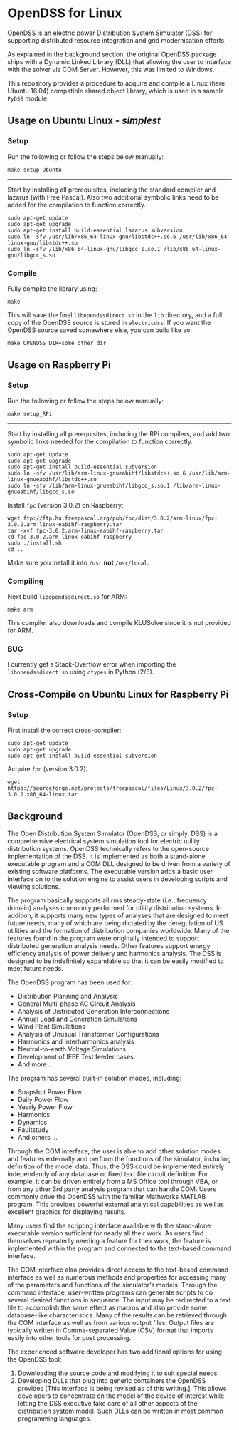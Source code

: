 # OpenDSS for Linux

OpenDSS is an electric power Distribution System Simulator (DSS) for supporting distributed resource integration and grid modernisation efforts.

As explained in the background section, the original OpenDSS package ships with a Dynamic Linked Library (DLL) that allowing the user to interface with the solver via COM Server. However, this was limited to Windows.

This repository provides a procedure to acquire and compile a Linux (here Ubuntu 16.04) compatible shared object library, which is used in a sample `PyDSS` module.

## Usage on Ubuntu Linux - *simplest*

### Setup

Run the following or follow the steps below manually:

```
make setup_Ubuntu
```

<hr>

Start by installing all prerequisites, including the standard compiler and lazarus (with Free Pascal). Also two additional symbolic links need to be added for the compilation to function correctly.

```
sudo apt-get update
sudo apt-get upgrade
sudo apt-get install build-essential lazarus subversion
sudo ln -sfv /usr/lib/x86_64-linux-gnu/libstdc++.so.6 /usr/lib/x86_64-linux-gnu/libstdc++.so
sudo ln -sfv /lib/x86_64-linux-gnu/libgcc_s.so.1 /lib/x86_64-linux-gnu/libgcc_s.so
```

### Compile

Fully compile the library using:

```
make
```

This will save the final `libopendssdirect.so` in the `lib` directory, and a full copy of the OpenDSS source is stored in `electricdss`. If you want the OpenDSS source saved somewhere else, you can build like so:

```
make OPENDSS_DIR=some_other_dir
```

## Usage on Raspberry Pi

### Setup

Run the following or follow the steps below manually:

```
make setup_RPi
```

<hr>

Start by installing all prerequisites, including the RPi compilers, and add two symbolic links needed for the compilation to function correctly.

```
sudo apt-get update
sudo apt-get upgrade
sudo apt-get install build-essential subversion
sudo ln -sfv /usr/lib/arm-linux-gnueabihf/libstdc++.so.6 /usr/lib/arm-linux-gnueabihf/libstdc++.so
sudo ln -sfv /lib/arm-linux-gnueabihf/libgcc_s.so.1 /lib/arm-linux-gnueabihf/libgcc_s.so
```

Install `fpc` (version 3.0.2) on Raspberry:

```
wget ftp://ftp.hu.freepascal.org/pub/fpc/dist/3.0.2/arm-linux/fpc-3.0.2.arm-linux-eabihf-raspberry.tar
tar -xvf fpc-3.0.2.arm-linux-eabihf-raspberry.tar
cd fpc-3.0.2.arm-linux-eabihf-raspberry
sudo ./install.sh
cd ..
```

Make sure you install it into `/usr` **not** `/usr/local`.

### Compiling 

Next build `libopendssdirect.so` for ARM:

```
make arm
```

This compiler also downloads and compile KLUSolve since it is not provided for ARM.

### BUG

I currently get a Stack-Overflow error when importing the `libopendssdirect.so` using `ctypes` in Python (2/3).

## Cross-Compile on Ubuntu Linux for Raspberry Pi

### Setup

First install the correct cross-compiler:

```
sudo apt-get update
sudo apt-get upgrade
sudo apt-get install build-essential subversion
```

Acquire `fpc` (version 3.0.2):

```
wget https://sourceforge.net/projects/freepascal/files/Linux/3.0.2/fpc-3.0.2.x86_64-linux.tar
```


## Background

The Open Distribution System Simulator (OpenDSS, or simply, DSS) is a comprehensive electrical system simulation tool for electric utility distribution systems. OpenDSS technically refers to the open-source implementation of the DSS. It is implemented as both a stand-alone executable program and a COM DLL designed to be driven from a variety of existing software platforms. The executable version adds a basic user interface on to the solution engine to assist users in developing scripts and viewing solutions.

The program basically supports all rms steady-state (i.e., frequency domain) analyses commonly performed for utility distribution systems. In addition, it supports many new types of analyses that are designed to meet future needs, many of which are being dictated by the deregulation of US utilities and the formation of distribution companies worldwide. Many of the features found in the program were originally intended to support distributed generation analysis needs. Other features support energy efficiency analysis of power delivery and harmonics analysis. The DSS is designed to be indefinitely expandable so that it can be easily modified to meet future needs.

The OpenDSS program has been used for:

- Distribution Planning and Analysis
- General Multi-phase AC Circuit Analysis
- Analysis of Distributed Generation Interconnections
- Annual Load and Generation Simulations
- Wind Plant Simulations
- Analysis of Unusual Transformer Configurations
- Harmonics and Interharmonics analysis
- Neutral-to-earth Voltage Simulations
- Development of IEEE Test feeder cases
- And more ...

The program has several built-in solution modes, including:

- Snapshot Power Flow
- Daily Power Flow
- Yearly Power Flow
- Harmonics
- Dynamics
- Faultstudy
- And others ...

Through the COM interface, the user is able to add other solution modes and features externally and perform the functions of the simulator, including definition of the model data. Thus, the DSS could be implemented entirely independently of any database or fixed text file circuit definition. For example, it can be driven entirely from a MS Office tool through VBA, or from any other 3rd party analysis program that can handle COM. Users commonly drive the OpenDSS with the familiar Mathworks MATLAB program. This provides powerful external analytical capabilities as well as excellent graphics for displaying results.

Many users find the scripting interface available with the stand-alone executable version sufficient for nearly all their work. As users find themselves repeatedly needing a feature for their work, the feature is implemented within the program and connected to the text-based command interface.

The COM interface also provides direct access to the text-based command interface as well as numerous methods and properties for accessing many of the parameters and functions of the simulator's models. Through the command interface, user-written programs can generate scripts to do several desired functions in sequence. The input may be redirected to a text file to accomplish the same effect as macros and also provide some database-like characteristics. Many of the results can be retrieved through the COM interface as well as from various output files. Output files are typically written in Comma-separated Value (CSV) format that imports easily into other tools for post processing.

The experienced software developer has two additional options for using the OpenDSS tool:

1. Downloading the source code and modifying it to suit special needs.
2. Developing DLLs that plug into generic containers the OpenDSS provides [This interface is being revised as of this writing.]. This allows developers to concentrate on the model of the device of interest while letting the DSS executive take care of all other aspects of the distribution system model. Such DLLs can be written in most common programming languages.
